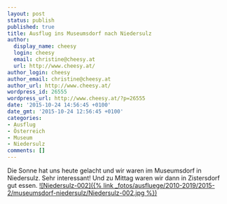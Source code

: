 ```yaml
---
layout: post
status: publish
published: true
title: Ausflug ins Museumsdorf nach Niedersulz
author:
  display_name: cheesy
  login: cheesy
  email: christine@cheesy.at
  url: http://www.cheesy.at/
author_login: cheesy
author_email: christine@cheesy.at
author_url: http://www.cheesy.at/
wordpress_id: 26555
wordpress_url: http://www.cheesy.at/?p=26555
date: '2015-10-24 14:56:45 +0100'
date_gmt: '2015-10-24 12:56:45 +0100'
categories:
- Ausflug
- Österreich
- Museum
- Niedersulz
comments: []
---
```

Die Sonne hat uns heute gelacht und wir waren im Museumsdorf in Niedersulz. Sehr interessant!
Und zu Mittag waren wir dann in Zistersdorf gut essen.
[![Niedersulz-002]({% link _fotos/ausfluege/2010-2019/2015-2/museumsdorf-niedersulz/Niedersulz-002.jpg %})](http://www.cheesy.at/fotos/ausfluege/museumsdorf-niedersulz/)
